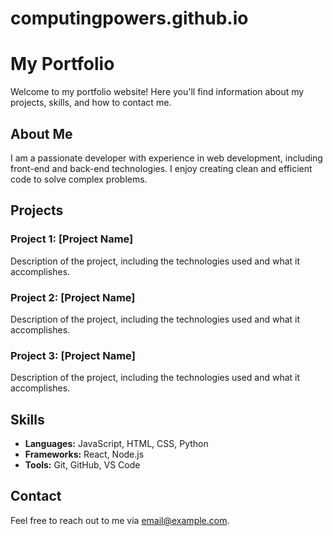 # computingpowers.github.io
# My Portfolio

Welcome to my portfolio website! Here you'll find information about my projects, skills, and how to contact me.

## About Me

I am a passionate developer with experience in web development, including front-end and back-end technologies. I enjoy creating clean and efficient code to solve complex problems.

## Projects

### Project 1: [Project Name]
Description of the project, including the technologies used and what it accomplishes.

### Project 2: [Project Name]
Description of the project, including the technologies used and what it accomplishes.

### Project 3: [Project Name]
Description of the project, including the technologies used and what it accomplishes.

## Skills

- **Languages:** JavaScript, HTML, CSS, Python
- **Frameworks:** React, Node.js
- **Tools:** Git, GitHub, VS Code

## Contact

Feel free to reach out to me via [email@example.com](mailto:email@example.com).
